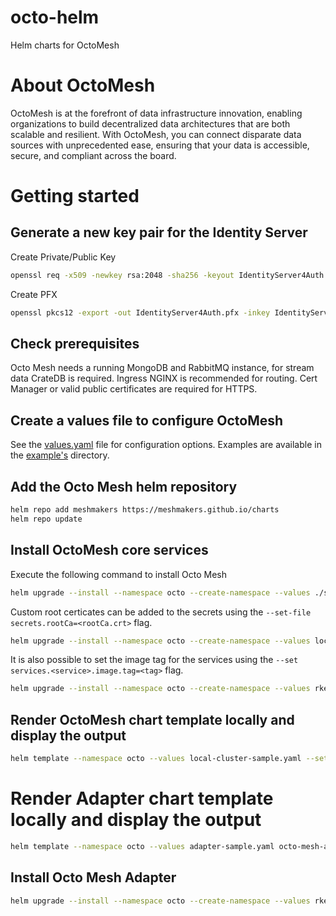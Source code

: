 # octo-helm

Helm charts for OctoMesh

# About OctoMesh

OctoMesh is at the forefront of data infrastructure innovation, enabling organizations to build decentralized data architectures that are both scalable and resilient. With OctoMesh, you can connect disparate data sources with unprecedented ease, ensuring that your data is accessible, secure, and compliant across the board.

# Getting started

## Generate a new key pair for the Identity Server

Create Private/Public Key

```bash
openssl req -x509 -newkey rsa:2048 -sha256 -keyout IdentityServer4Auth.key -out IdentityServer4Auth.crt -subj "/CN=<identity URI>" -days 10950 -passout pass:"<password>"
```

Create PFX

```bash
openssl pkcs12 -export -out IdentityServer4Auth.pfx -inkey IdentityServer4Auth.key -in IdentityServer4Auth.crt -passin pass:"<password>" -passout pass:"<password>"
```

## Check prerequisites

Octo Mesh needs a running MongoDB and RabbitMQ instance, for stream data CrateDB is required. Ingress NGINX is recommended for routing. Cert Manager or valid public certificates are required for HTTPS.

## Create a values file to configure OctoMesh

See the [values.yaml](src/octoMesh/values.yaml) file for configuration options.
Examples are available in the [example's](src/examples) directory.

## Add the Octo Mesh helm repository

```bash
helm repo add meshmakers https://meshmakers.github.io/charts
helm repo update
```

## Install OctoMesh core services

Execute the following command to install Octo Mesh

```bash
helm upgrade --install --namespace octo --create-namespace --values ./src/examples/aks-cert-manager-sample.yaml --set-file services.identity.signingKey.key=IdentityServer4Auth.pfx <releaseName> meshmakers/octo-mesh
```

Custom root certicates can be added to the secrets using the `--set-file secrets.rootCa=<rootCa.crt>` flag.

```bash
helm upgrade --install --namespace octo --create-namespace --values local-cluster-sample.yaml --set-file services.identity.signingKey.key=IdentityServer4Auth.pfx --set-file secrets.rootCa=rootca.crt octo-mesh meshmakers/octo-mesh
```

It is also possible to set the image tag for the services using the `--set services.<service>.image.tag=<tag>` flag.

```bash
helm upgrade --install --namespace octo --create-namespace --values rke2-local-values.yaml --set-file services.identity.signingKey.key=IdentityServer4Auth.pfx --set-file secrets.rootCa=root-ca-collection.crt --set services.identity.image.tag="0.0.2406.3001" octo-mesh meshmakers/octo-mesh
```

## Render OctoMesh chart template locally and display the output

```bash
helm template --namespace octo --values local-cluster-sample.yaml --set-file services.identity.signingKey.key=IdentityServer4Auth.pfx --set-file secrets.rootCa=rootca.crt octo-mesh ../octoMesh
```

# Render Adapter chart template locally and display the output

```bash
helm template --namespace octo --values adapter-sample.yaml octo-mesh-adapter ../octoMeshAdapter
```

## Install Octo Mesh Adapter

```bash
helm upgrade --install --namespace octo --create-namespace --values rke2-local-meshTest-adapter-values.yaml --set-file secrets.rootCa=root-ca-collection.crt --set image.tag="0.0.2406.3001" mesh-test-adapter meshmakers/octo-mesh-adapter
```
